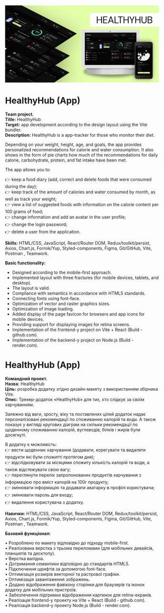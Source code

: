 ![preview-hw](./assets//preview.jpg)

# HealthyHub (App)

**Team project.**  
**Title:** HealthyHub  
**Target:** app development according to the design layout using the Vite
bundler.  
**Description:** HealthyHub is a app-tracker for those who monitor their diet.

Depending on your weight, height, age, and goals, the app provides personalized
recommendations for calorie and water consumption. It also shows in the form of
pie charts how much of the recommendations for daily calorie, carbohydrate,
protein, and fat intake have been met.

The app allows you to:

👉 keep a food diary (add, correct and delete foods that were consumed during
the day);  
👉 keep track of the amount of calories and water consumed by month, as well as
track your weight;  
👉 view a list of suggested foods with information on the calorie content per
100 grams of food;  
👉 change information and add an avatar in the user profile;  
👉 change the login password;  
👉 delete a user from the application.

**Skills:** HTML/CSS, JavaScript, React/Router DOM, Redux/toolkit/persist,
Axios, Chart.js, Formik/Yup, Styled-components, Figma, Git/GitHub, Vite, Postman
, Teamwork.

**Basic functionality:**

- Designed according to the mobile-first approach.
- Implemented layout with three fractures (for mobile devices, tablets, and
  desktop).
- The layout is valid.
- Compliance with semantics in accordance with HTML5 standards.
- Connecting fonts using font-face.
- Optimization of vector and raster graphics sizes.
- Optimization of image loading.
- Added display of the page favicon for browsers and app icons for mobile
  devices.
- Providing support for displaying images for retina screens.
- Implementation of the frontend-y project on Vite + React (Build - github.com).
- Implementation of the backend-y project on Node.js (Build - render.com).

# HealthyHub (App)

**Командний проект.**  
**Назва:** HealthyHub  
**Ціль:** розробка додатку згідно дизайн-макету з використанням збірника Vite.  
**Опис:** Трекер-додаток «HealthyHub» для тих, хто слідкує за своїм харчуванням.

Залежно від ваги, зросту, віку та поставлених цілей додаток надає
персоналізовані рекомендації по споживанню калорій та води. А також показує у
вигляді кругових діаграм на скільки рекомендації по щоденному споживанню
калорій, вуглеводів, білків і жирів були досягнуті.

В додатку є можливість:  
👉 вести щоденник харчування (додавати, корегувати та видаляти продукти які були
спожитті протягом дня);  
👉 відслідковувати за місяцями спожиту кількість калорій та води, а також
відстежувати свою вагу;  
👉 переглянути перелік запропонованих продуктів харчування з інформацією про
вміст калорій на 100г продукту;  
👉 змінювати інформацію та додавати аватарку в профілі користувача;  
👉 змінювати пароль для входу;  
👉 видалення користувача з додатку.

**Навички:** HTML/CSS, JavaScript, React/Router DOM, Redux/toolkit/persist,
Axios, Chart.js, Formik/Yup, Styled-components, Figma, Git/GitHub, Vite, Postman
, Teamwork.

**Базовий функціонал:**

• Розроблено по макету відповідно до підходу mobile-first.  
• Реалізована верстка з трьома переломами (для мобільних девайсів, планшетів та
десктопу).  
• Верстка валідна.  
• Дотримання семантики відповідно до стандартів HTML5.  
• Підключення шрифтів за допомогою font-face.  
• Оптимізація розмірів векторної та растрової графіки.  
• Оптимізація завантаження зображень.  
• Додано відображення фавікону сторінки для браузерів та іконок додатку для
мобільних пристроїв.  
• Забезпечення підтримки відображення картинок для retina-екранів.  
• Реалізація frontend-y проекту на Vite + React (Build - github.com).  
• Реалізація backend-y проекту Node.js (Build - render.com).
